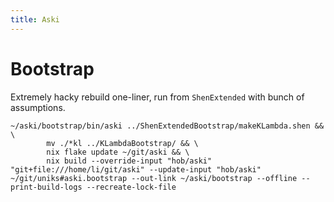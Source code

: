 ```yaml
---
title: Aski
---
```


# Bootstrap

Extremely hacky rebuild one-liner, run from `ShenExtended` with bunch of assumptions.

    ~/aski/bootstrap/bin/aski ../ShenExtendedBootstrap/makeKLambda.shen && \
            mv ./*kl ../KLambdaBootstrap/ && \
            nix flake update ~/git/aski && \
            nix build --override-input "hob/aski" "git+file:///home/li/git/aski" --update-input "hob/aski" ~/git/uniks#aski.bootstrap --out-link ~/aski/bootstrap --offline --print-build-logs --recreate-lock-file


